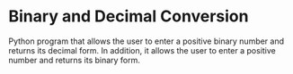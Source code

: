 # Binary and Decimal Conversion

Python program that allows the user to enter a positive binary number and returns its decimal form. In addition, it allows the user to enter a positive number and returns its binary form.
